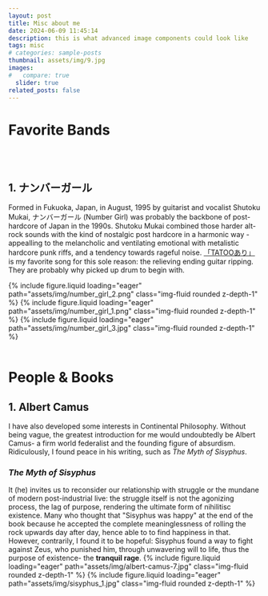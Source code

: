 ```yaml
---
layout: post
title: Misc about me
date: 2024-06-09 11:45:14
description: this is what advanced image components could look like
tags: misc
# categories: sample-posts
thumbnail: assets/img/9.jpg
images:
#   compare: true
  slider: true
related_posts: false
---
```



# Favorite Bands

<br>
<br>

## 1. ナンバーガール

<!-- This is a simple image slider. It uses the [Swiper](https://swiperjs.com/) library. Check the [examples page](https://swiperjs.com/demos) for more information of what you can achieve with it. -->
Formed in Fukuoka, Japan, in August, 1995 by guitarist and vocalist Shutoku Mukai, ナンバーガール (Number Girl) was probably the backbone of post-hardcore of Japan in the 1990s.
Shutoku Mukai combined those harder alt-rock sounds with the kind of nostalgic post hardcore in a harmonic way - appealling to the melancholic and ventilating emotional with metalistic hardcore punk riffs, and a tendency towards rageful noise. [「TATOOあり」](https://www.youtube.com/watch?v=TZahqB-wMhk) is my favorite song for this sole reason: the relieving ending guitar ripping. They are probably why picked up drum to begin with.


<swiper-container keyboard="true" navigation="true" pagination="true" pagination-clickable="true" pagination-dynamic-bullets="true" rewind="true">
  <swiper-slide width="200" 
     height="250">{% include figure.liquid loading="eager" path="assets/img/number_girl_2.png" class="img-fluid rounded z-depth-1" %}</swiper-slide>
  <swiper-slide width="200" 
     height="250">{% include figure.liquid loading="eager" path="assets/img/number_girl_1.png" class="img-fluid rounded z-depth-1" %}</swiper-slide>
  <swiper-slide width="200" 
     height="250">{% include figure.liquid loading="eager" path="assets/img/number_girl_3.jpg" class="img-fluid rounded z-depth-1" %}</swiper-slide>
</swiper-container>


<br>
<br>

# People & Books

## 1. Albert Camus

I have also developed some interests in Continental Philosophy. Without being vague, the greatest introduction for me would undoubtedly be Albert Camus- a firm world federalist and the founding figure of absurdism. Ridiculously, I found peace in his writing, such as <i>The Myth of Sisyphus</i>. 

### <i>The Myth of Sisyphus</i>

It (he) invites us to reconsider our relationship with struggle or the mundane of modern post-industrial live: the struggle itself is not the agonizing process, the lag of purpose, rendering the ultimate form of nihilitisc existence. Many who thought that "Sisyphus was happy" at the end of the book because he accepted the complete meaninglessness of rolling the rock upwards day after day, hence able to to find happiness in that. However, contrarily, I found it to be hopeful: Sisyphus found a way to fight against Zeus, who punished him, through unwavering will to life, thus the purpose of existence- the <b>tranquil rage</b>.
<swiper-container keyboard="true" navigation="true" pagination="true" pagination-clickable="true" pagination-dynamic-bullets="true" rewind="true">
  <swiper- width="200" 
     height="250">{% include figure.liquid loading="eager" path="assets/img/albert-camus-7.jpg" class="img-fluid rounded z-depth-1" %}</swiper-slide>
  <swiper-slide width="200" 
     height="250">{% include figure.liquid loading="eager" path="assets/img/sisyphus_1.jpg" class="img-fluid rounded z-depth-1" %}</swiper-slide>
</swiper-container>


<br>
<br>
<br>
<br>
